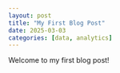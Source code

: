 ```yaml
---
layout: post
title: "My First Blog Post"
date: 2025-03-03
categories: [data, analytics]
---
```


Welcome to my first blog post!
